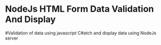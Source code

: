 # NodeJs HTML Form Data Validation And Display

#Validation of data using javascript
C#atch and display data using NodeJs server
